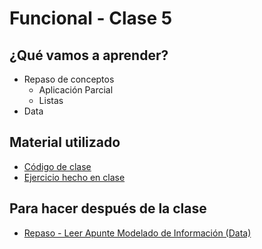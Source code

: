 # Funcional - Clase 5

## ¿Qué vamos a aprender?

* Repaso de conceptos
  * Aplicación Parcial
  * Listas
* Data

## Material utilizado

* [Código de clase](https://github.com/pdep-st/seguimiento/blob/main/seguimiento/2024/funcional/practica/clase5.hs)
* [Ejercicio hecho en clase](https://docs.google.com/document/d/1rHut9mKKa3ABxQGyQ2teRbE6WRuytsGH_Y9wj-bBMb8/edit#)

## Para hacer después de la clase

* [Repaso - Leer Apunte Modelado de Información (Data)](https://docs.google.com/document/d/11C2UAbP70dP7sTID-ZxJm_a-5ypKxQUEuZr6GVk5yFI/edit#heading=h.x2xuqlkw85oe)